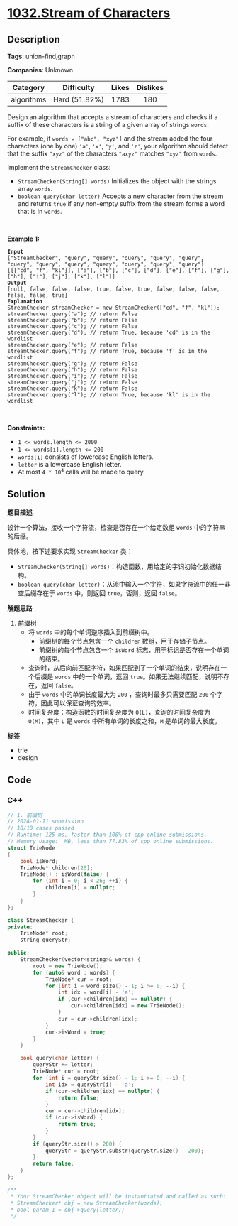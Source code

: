 # [1032.Stream of Characters](https://leetcode.com/problems/stream-of-characters/description/)

## Description

**Tags**: union-find,graph

**Companies**: Unknown

|  Category  |  Difficulty   | Likes | Dislikes |
| :--------: | :-----------: | :---: | :------: |
| algorithms | Hard (51.82%) | 1783  |   180    |

<p>Design an algorithm that accepts a stream of characters and checks if a suffix of these characters is a string of a given array of strings <code>words</code>.</p>
<p>For example, if <code>words = [&quot;abc&quot;, &quot;xyz&quot;]</code>&nbsp;and the stream added the four characters (one by one) <code>&#39;a&#39;</code>, <code>&#39;x&#39;</code>, <code>&#39;y&#39;</code>, and <code>&#39;z&#39;</code>, your algorithm should detect that the suffix <code>&quot;xyz&quot;</code> of the characters <code>&quot;axyz&quot;</code> matches <code>&quot;xyz&quot;</code> from <code>words</code>.</p>
<p>Implement the <code>StreamChecker</code> class:</p>
<ul>
  <li><code>StreamChecker(String[] words)</code> Initializes the object with the strings array <code>words</code>.</li>
  <li><code>boolean query(char letter)</code> Accepts a new character from the stream and returns <code>true</code> if any non-empty suffix from the stream forms a word that is in <code>words</code>.</li>
</ul>
<p>&nbsp;</p>
<p><strong class="example">Example 1:</strong></p>
<pre><code><strong>Input</strong>
[&quot;StreamChecker&quot;, &quot;query&quot;, &quot;query&quot;, &quot;query&quot;, &quot;query&quot;, &quot;query&quot;, &quot;query&quot;, &quot;query&quot;, &quot;query&quot;, &quot;query&quot;, &quot;query&quot;, &quot;query&quot;, &quot;query&quot;]
[[[&quot;cd&quot;, &quot;f&quot;, &quot;kl&quot;]], [&quot;a&quot;], [&quot;b&quot;], [&quot;c&quot;], [&quot;d&quot;], [&quot;e&quot;], [&quot;f&quot;], [&quot;g&quot;], [&quot;h&quot;], [&quot;i&quot;], [&quot;j&quot;], [&quot;k&quot;], [&quot;l&quot;]]
<strong>Output</strong>
[null, false, false, false, true, false, true, false, false, false, false, false, true]
<strong>Explanation</strong>
StreamChecker streamChecker = new StreamChecker([&quot;cd&quot;, &quot;f&quot;, &quot;kl&quot;]);
streamChecker.query(&quot;a&quot;); // return False
streamChecker.query(&quot;b&quot;); // return False
streamChecker.query(&quot;c&quot;); // return False
streamChecker.query(&quot;d&quot;); // return True, because &#39;cd&#39; is in the wordlist
streamChecker.query(&quot;e&quot;); // return False
streamChecker.query(&quot;f&quot;); // return True, because &#39;f&#39; is in the wordlist
streamChecker.query(&quot;g&quot;); // return False
streamChecker.query(&quot;h&quot;); // return False
streamChecker.query(&quot;i&quot;); // return False
streamChecker.query(&quot;j&quot;); // return False
streamChecker.query(&quot;k&quot;); // return False
streamChecker.query(&quot;l&quot;); // return True, because &#39;kl&#39; is in the wordlist</code></pre>
<p>&nbsp;</p>
<p><strong>Constraints:</strong></p>
<ul>
  <li><code>1 &lt;= words.length &lt;= 2000</code></li>
  <li><code>1 &lt;= words[i].length &lt;= 200</code></li>
  <li><code>words[i]</code> consists of lowercase English letters.</li>
  <li><code>letter</code> is a lowercase English letter.</li>
  <li>At most <code>4 * 10<sup>4</sup></code> calls will be made to query.</li>
</ul>

## Solution

**题目描述**

设计一个算法，接收一个字符流，检查是否存在一个给定数组 `words` 中的字符串的后缀。

具体地，按下述要求实现 `StreamChecker` 类：

- `StreamChecker(String[] words)`：构造函数，用给定的字词初始化数据结构。
- `boolean query(char letter)`：从流中输入一个字符，如果字符流中的任一非空后缀存在于 `words` 中，则返回 `true`，否则，返回 `false`。

**解题思路**

1. 前缀树
   - 将 `words` 中的每个单词逆序插入到前缀树中。
     - 前缀树的每个节点包含一个 `children` 数组，用于存储子节点。
     - 前缀树的每个节点包含一个 `isWord` 标志，用于标记是否存在一个单词的结束。
   - 查询时，从后向前匹配字符，如果匹配到了一个单词的结束，说明存在一个后缀是 `words` 中的一个单词，返回 `true`。如果无法继续匹配，说明不存在，返回 `false`。
   - 由于 `words` 中的单词长度最大为 `200` ，查询时最多只需要匹配 `200` 个字符，因此可以保证查询的效率。
   - 时间复杂度：构造函数的时间复杂度为 `O(L)`，查询的时间复杂度为 `O(M)`，其中 `L` 是 `words` 中所有单词的长度之和，`M` 是单词的最大长度。

**标签**

- trie
- design

<!-- code start -->
## Code

### C++

```cpp
// 1. 前缀树
// 2024-01-11 submission
// 18/18 cases passed
// Runtime: 125 ms, faster than 100% of cpp online submissions.
// Memory Usage:  MB, less than 77.83% of cpp online submissions.
struct TrieNode
{
    bool isWord;
    TrieNode* children[26];
    TrieNode() : isWord(false) {
        for (int i = 0; i < 26; ++i) {
            children[i] = nullptr;
        }
    }
};

class StreamChecker {
private:
    TrieNode* root;
    string queryStr;

public:
    StreamChecker(vector<string>& words) {
        root = new TrieNode();
        for (auto& word : words) {
            TrieNode* cur = root;
            for (int i = word.size() - 1; i >= 0; --i) {
                int idx = word[i] - 'a';
                if (cur->children[idx] == nullptr) {
                    cur->children[idx] = new TrieNode();
                }
                cur = cur->children[idx];
            }
            cur->isWord = true;
        }
    }

    bool query(char letter) {
        queryStr += letter;
        TrieNode* cur = root;
        for (int i = queryStr.size() - 1; i >= 0; --i) {
            int idx = queryStr[i] - 'a';
            if (cur->children[idx] == nullptr) {
                return false;
            }
            cur = cur->children[idx];
            if (cur->isWord) {
                return true;
            }
        }
        if (queryStr.size() > 200) {
            queryStr = queryStr.substr(queryStr.size() - 200);
        }
        return false;
    }
};

/**
 * Your StreamChecker object will be instantiated and called as such:
 * StreamChecker* obj = new StreamChecker(words);
 * bool param_1 = obj->query(letter);
 */
```

<!-- code end -->

